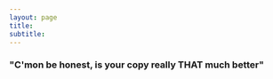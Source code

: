 ```yaml
---
layout: page
title: 
subtitle: 
---
```


### "C'mon be honest, is your copy really THAT much better" 
